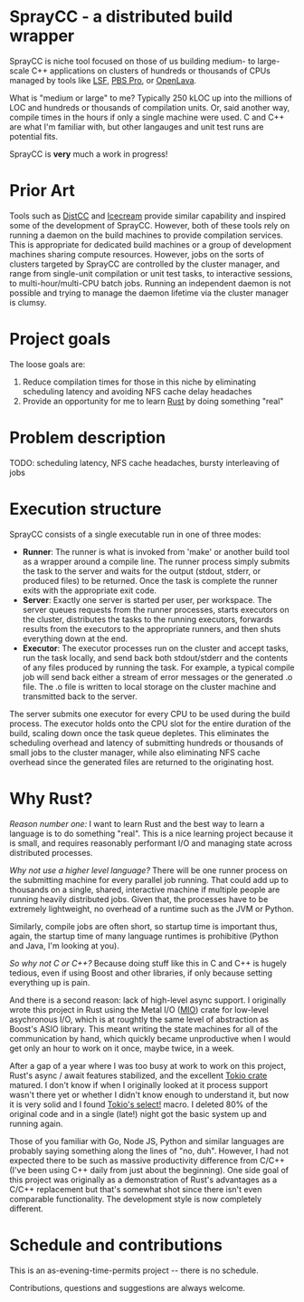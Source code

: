 # SprayCC - a distributed build wrapper
SprayCC is niche tool focused on those of us building medium- to large-scale C++ applications on
clusters of hundreds or thousands of CPUs managed by tools like [LSF](https://www.ibm.com/support/knowledgecenter/en/SSETD4/product_welcome_platform_lsf.html), 
[PBS Pro](https://www.pbspro.org/), or [OpenLava](https://en.wikipedia.org/wiki/OpenLava).

What is "medium or large" to me? Typically 250 kLOC up into the millions of LOC and hundreds or thousands 
of compilation units. Or, said another way, compile times in the hours if only a single machine were used. 
C and C++ are what I'm familiar with, but other langauges and unit test runs are potential fits.

SprayCC is **very** much a work in progress!

# Prior Art
Tools such as [DistCC](https://github.com/distcc/distcc) and [Icecream](https://github.com/icecc/icecream) provide 
similar capability and inspired some of the development of SprayCC. However, both of these tools rely on running 
a daemon on the build machines to provide compilation services. This is appropriate for dedicated build machines 
or a group of development machines sharing compute resources. However, jobs on the sorts of clusters targeted by SprayCC 
are controlled by the cluster manager, and range from single-unit compilation or unit test tasks, to interactive
sessions, to multi-hour/multi-CPU batch jobs. Running an independent daemon is not possible and trying to manage the daemon
lifetime via the cluster manager is clumsy.

# Project goals
The loose goals are:
1. Reduce compilation times for those in this niche by eliminating scheduling latency and avoiding NFS cache delay headaches
2. Provide an opportunity for me to learn [Rust](https://www.rust-lang.org/) by doing something "real"

# Problem description
TODO: scheduling latency, NFS cache headaches, bursty interleaving of jobs

# Execution structure
SprayCC consists of a single executable run in one of three modes:
* **Runner**: The runner is what is invoked from 'make' or another build tool as a wrapper around a compile 
line. The runner process simply submits the task to the server and waits for the output (stdout, stderr, or 
produced files) to be returned. Once the task is complete the runner exits with the appropriate exit code.
* **Server**: Exactly one server is started per user, per workspace. The server queues requests from the runner 
processes, starts executors on the cluster, distributes the tasks to the running executors, forwards results 
from the executors to the appropriate runners, and then shuts everything down at the end.
* **Executor**: The executor processes run on the cluster and accept tasks, run the task locally, and send back 
both stdout/stderr and the contents of any files produced by running the task. For example, a typical compile 
job will send back either a stream of error messages or the generated .o file. The .o file is written to local storage
on the cluster machine and transmitted back to the server.

The server submits one executor for every CPU to be used during the build process. The executor holds onto the 
CPU slot for the entire duration of the build, scaling down once the task queue depletes. This eliminates the 
scheduling overhead and latency of submitting hundreds or thousands of small jobs to the cluster manager, while
also eliminating NFS cache overhead since the generated files are returned to the originating host.

# Why Rust?
*Reason number one:* I want to learn Rust and the best way to learn a language is to do something "real". 
This is a nice learning project because it is small, and requires reasonably performant I/O and managing 
state across distributed processes.

*Why not use a higher level language?* There will be one runner process on the submitting machine for 
every parallel job running. That could add up to thousands on a single, shared, interactive machine if multiple people 
are running heavily distributed jobs. Given that, the processes have to be extremely lightweight, no overhead 
of a runtime such as the JVM or Python.

Similarly, compile jobs are often short, so startup time is important thus, again, the startup time of many language
runtimes is prohibitive (Python and Java, I'm looking at you).

*So why not C or C++?* Because doing stuff like this in C and C++ is hugely tedious, even if using Boost and other
libraries, if only because setting everything up is pain. 

And there is a second reason: lack of high-level async support. I originally wrote this project in Rust using the 
Metal I/O ([MIO](https://crates.io/crates/mio)) crate for low-level asychronous I/O, which is at roughtly the same level
of abstraction as Boost's ASIO library. This meant writing the state machines for all of the communication by hand,
which quickly became unproductive when I would get only an hour to work on it once, maybe twice, in a week.

After a gap of a year where I was too busy at work to work on this project, Rust's async / await features stabilized,
and the excellent [Tokio crate](https://crates.io/crates/tokio) matured. I don't know if when I originally looked
at it process support wasn't there yet or whether I didn't know enough to understand it, but now it is very solid
and I found [Tokio's select!](https://tokio.rs/tokio/tutorial/select) macro. I deleted 80% of the original code and
in a single (late!) night got the basic system up and running again.

Those of you familiar with Go, Node JS, Python and similar languages are probably saying something along the lines
of "no, duh". However, I had not expected there to be such as massive productivity difference from C/C++ (I've been
using C++ daily from just about the beginning). One side goal of this project was originally as a demonstration of
Rust's advantages as a C/C++ replacement but that's somewhat shot since there isn't even comparable functionality.
The development style is now completely different.

# Schedule and contributions
This is an as-evening-time-permits project -- there is no schedule.

Contributions, questions and suggestions are always welcome.
